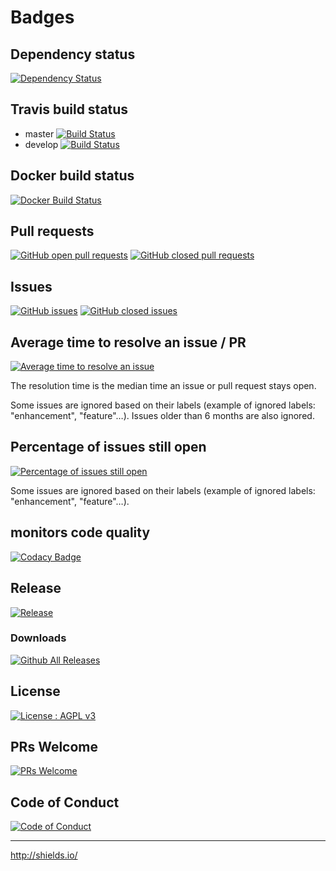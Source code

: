 # Badges


## Dependency status
[![Dependency Status](https://www.versioneye.com/user/projects/59405a130fb24f004de09e90/badge.svg?style=flat-square)](https://www.versioneye.com/user/projects/59405a130fb24f004de09e90)

## Travis build status

* master  [![Build Status](https://api.travis-ci.org/Asqatasun/Contrast-Finder.svg?branch=master)](https://travis-ci.org/Asqatasun/Contrast-Finder/branches)
* develop [![Build Status](https://api.travis-ci.org/Asqatasun/Contrast-Finder.svg?branch=develop)](https://travis-ci.org/Asqatasun/Contrast-Finder/branches)

## Docker build status
[![Docker Build Status](https://img.shields.io/docker/build/asqatasun/contrast-finder.svg?style=flat-square)](https://hub.docker.com/r/asqatasun/contrast-finder/)

## Pull requests
[![GitHub open   pull requests](https://img.shields.io/github/issues-pr/asqatasun/contrast-finder.svg?style=flat-square)](https://github.com/Asqatasun/Contrast-Finder/pulls?q=is%3Aopen+is%3Apr)
[![GitHub closed pull requests](https://img.shields.io/github/issues-pr-closed/asqatasun/contrast-finder.svg?style=flat-square)](https://github.com/Asqatasun/Contrast-Finder/pulls?q=is%3Apr+is%3Aclosed)

## Issues
[![GitHub issues](https://img.shields.io/github/issues/asqatasun/contrast-finder.svg?style=flat-square)](https://github.com/Asqatasun/Contrast-Finder/issues)
[![GitHub closed issues](https://img.shields.io/github/issues-closed/asqatasun/contrast-finder.svg?style=flat-square)](https://github.com/Asqatasun/Contrast-Finder/issues?q=is%3Aissue+is%3Aclosed)

## Average time to resolve an issue / PR
[![Average time to resolve an issue](http://isitmaintained.com/badge/resolution/asqatasun/contrast-finder.svg)](http://isitmaintained.com/project/asqatasun/contrast-finder "Average time to resolve an issue")

The resolution time is the median time an issue or pull request stays open.

Some issues are ignored based on their labels (example of ignored labels: "enhancement", "feature"…). 
Issues older than 6 months are also ignored. 


## Percentage of issues still open
[![Percentage of issues still open](http://isitmaintained.com/badge/open/asqatasun/contrast-finder.svg)](http://isitmaintained.com/project/asqatasun/contrast-finder "Percentage of issues still open")

Some issues are ignored based on their labels (example of ignored labels: "enhancement", "feature"…). 

## monitors code quality
[![Codacy Badge](https://api.codacy.com/project/badge/Grade/c3374c9913d24a9c91e91552f1796672)](https://www.codacy.com/app/Asqatasun/Contrast-Finder)

## Release
[![Release](https://img.shields.io/github/release/asqatasun/contrast-finder.svg)](https://github.com/Asqatasun/Contrast-Finder/releases/latest)

### Downloads
[![Github All Releases](https://img.shields.io/github/downloads/asqatasun/contrast-finder/total.svg?style=flat-square)](https://github.com/Asqatasun/Contrast-Finder/releases/)

## License
[![License : AGPL v3](https://img.shields.io/badge/license-AGPL3-blue.svg)](https://github.com/Asqatasun/Contrast-Finder/blob/master/LICENSE)

## PRs Welcome
[![PRs Welcome](https://img.shields.io/badge/PRs-welcome-brightgreen.svg?style=flat-square)](https://github.com/Asqatasun/Contrast-Finder/blob/develop/CONTRIBUTING.md)

## Code of Conduct
[![Code of Conduct](https://img.shields.io/badge/code%20of-conduct-ff69b4.svg?style=flat-square)](https://github.com/Asqatasun/Contrast-Finder/blob/develop/CODE_OF_CONDUCT.md)

---
http://shields.io/